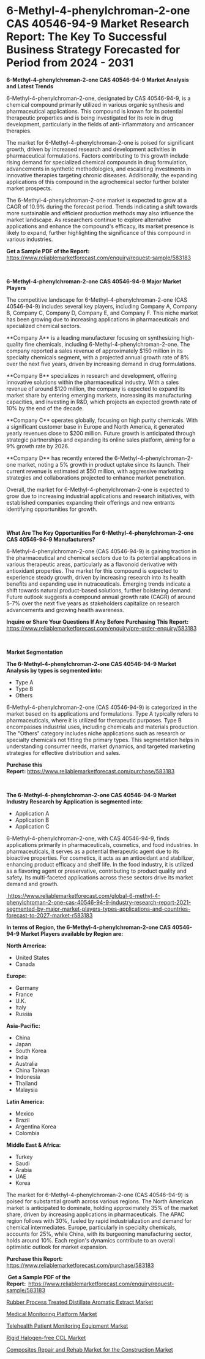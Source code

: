 <p><h1>6-Methyl-4-phenylchroman-2-one CAS 40546-94-9 Market Research Report: The Key To Successful Business Strategy Forecasted for Period from 2024 - 2031</h1></p><p><strong>6-Methyl-4-phenylchroman-2-one CAS 40546-94-9 Market Analysis and Latest Trends</strong></p>
<p><p>6-Methyl-4-phenylchroman-2-one, designated by CAS 40546-94-9, is a chemical compound primarily utilized in various organic synthesis and pharmaceutical applications. This compound is known for its potential therapeutic properties and is being investigated for its role in drug development, particularly in the fields of anti-inflammatory and anticancer therapies.</p><p>The market for 6-Methyl-4-phenylchroman-2-one is poised for significant growth, driven by increased research and development activities in pharmaceutical formulations. Factors contributing to this growth include rising demand for specialized chemical compounds in drug formulation, advancements in synthetic methodologies, and escalating investments in innovative therapies targeting chronic diseases. Additionally, the expanding applications of this compound in the agrochemical sector further bolster market prospects.</p><p>The 6-Methyl-4-phenylchroman-2-one market is expected to grow at a CAGR of 10.9% during the forecast period. Trends indicating a shift towards more sustainable and efficient production methods may also influence the market landscape. As researchers continue to explore alternative applications and enhance the compound's efficacy, its market presence is likely to expand, further highlighting the significance of this compound in various industries.</p></p>
<p><strong>Get a Sample PDF of the Report:&nbsp;</strong> <a href="https://www.reliablemarketforecast.com/enquiry/request-sample/583183?utm_campaign=1130&utm_medium=2&utm_source=Github&utm_content=ia&utm_term=09122024&utm_id=6-methyl-4-phenylchroman-2-one-cas-40546-94-9">https://www.reliablemarketforecast.com/enquiry/request-sample/583183</a></p>
<p>&nbsp;</p>
<p><strong>6-Methyl-4-phenylchroman-2-one CAS 40546-94-9 Major Market Players</strong></p>
<p><p>The competitive landscape for 6-Methyl-4-phenylchroman-2-one (CAS 40546-94-9) includes several key players, including Company A, Company B, Company C, Company D, Company E, and Company F. This niche market has been growing due to increasing applications in pharmaceuticals and specialized chemical sectors.</p><p>**Company A** is a leading manufacturer focusing on synthesizing high-quality fine chemicals, including 6-Methyl-4-phenylchroman-2-one. The company reported a sales revenue of approximately $150 million in its specialty chemicals segment, with a projected annual growth rate of 8% over the next five years, driven by increasing demand in drug formulations.</p><p>**Company B** specializes in research and development, offering innovative solutions within the pharmaceutical industry. With a sales revenue of around $120 million, the company is expected to expand its market share by entering emerging markets, increasing its manufacturing capacities, and investing in R&D, which projects an expected growth rate of 10% by the end of the decade.</p><p>**Company C** operates globally, focusing on high purity chemicals. With a significant customer base in Europe and North America, it generated yearly revenues close to $200 million. Future growth is anticipated through strategic partnerships and expanding its online sales platform, aiming for a 9% growth rate by 2026.</p><p>**Company D** has recently entered the 6-Methyl-4-phenylchroman-2-one market, noting a 5% growth in product uptake since its launch. Their current revenue is estimated at $50 million, with aggressive marketing strategies and collaborations projected to enhance market penetration.</p><p>Overall, the market for 6-Methyl-4-phenylchroman-2-one is expected to grow due to increasing industrial applications and research initiatives, with established companies expanding their offerings and new entrants identifying opportunities for growth.</p></p>
<p>&nbsp;</p>
<p><strong>What Are The Key Opportunities For 6-Methyl-4-phenylchroman-2-one CAS 40546-94-9 Manufacturers?</strong></p>
<p><p>6-Methyl-4-phenylchroman-2-one (CAS 40546-94-9) is gaining traction in the pharmaceutical and chemical sectors due to its potential applications in various therapeutic areas, particularly as a flavonoid derivative with antioxidant properties. The market for this compound is expected to experience steady growth, driven by increasing research into its health benefits and expanding use in nutraceuticals. Emerging trends indicate a shift towards natural product-based solutions, further bolstering demand. Future outlook suggests a compound annual growth rate (CAGR) of around 5-7% over the next five years as stakeholders capitalize on research advancements and growing health awareness.</p></p>
<p><strong>Inquire or Share Your Questions If Any Before Purchasing This Report:</strong> <a href="https://www.reliablemarketforecast.com/enquiry/pre-order-enquiry/583183?utm_campaign=1130&utm_medium=2&utm_source=Github&utm_content=ia&utm_term=09122024&utm_id=6-methyl-4-phenylchroman-2-one-cas-40546-94-9">https://www.reliablemarketforecast.com/enquiry/pre-order-enquiry/583183</a></p>
<p>&nbsp;</p>
<p><strong>Market Segmentation</strong></p>
<p><strong>The 6-Methyl-4-phenylchroman-2-one CAS 40546-94-9 Market Analysis by types is segmented into:</strong></p>
<p><ul><li>Type A</li><li>Type B</li><li>Others</li></ul></p>
<p><p>6-Methyl-4-phenylchroman-2-one (CAS 40546-94-9) is categorized in the market based on its applications and formulations. Type A typically refers to pharmaceuticals, where it is utilized for therapeutic purposes. Type B encompasses industrial uses, including chemicals and materials production. The "Others" category includes niche applications such as research or specialty chemicals not fitting the primary types. This segmentation helps in understanding consumer needs, market dynamics, and targeted marketing strategies for effective distribution and sales.</p></p>
<p><strong>Purchase this Report:&nbsp;</strong><a href="https://www.reliablemarketforecast.com/purchase/583183?utm_campaign=1130&utm_medium=2&utm_source=Github&utm_content=ia&utm_term=09122024&utm_id=6-methyl-4-phenylchroman-2-one-cas-40546-94-9">https://www.reliablemarketforecast.com/purchase/583183</a></p>
<p>&nbsp;</p>
<p><strong>The 6-Methyl-4-phenylchroman-2-one CAS 40546-94-9 Market Industry Research by Application is segmented into:</strong></p>
<p><ul><li>Application A</li><li>Application B</li><li>Application C</li></ul></p>
<p><p>6-Methyl-4-phenylchroman-2-one, with CAS 40546-94-9, finds applications primarily in pharmaceuticals, cosmetics, and food industries. In pharmaceuticals, it serves as a potential therapeutic agent due to its bioactive properties. For cosmetics, it acts as an antioxidant and stabilizer, enhancing product efficacy and shelf life. In the food industry, it is utilized as a flavoring agent or preservative, contributing to product quality and safety. Its multi-faceted applications across these sectors drive its market demand and growth.</p></p>
<p><a href="https://www.reliablemarketforecast.com/global-6-methyl-4-phenylchroman-2-one-cas-40546-94-9-industry-research-report-2021-segmented-by-major-market-players-types-applications-and-countries-forecast-to-2027-market-r583183?utm_campaign=1130&utm_medium=2&utm_source=Github&utm_content=ia&utm_term=09122024&utm_id=6-methyl-4-phenylchroman-2-one-cas-40546-94-9">&nbsp;https://www.reliablemarketforecast.com/global-6-methyl-4-phenylchroman-2-one-cas-40546-94-9-industry-research-report-2021-segmented-by-major-market-players-types-applications-and-countries-forecast-to-2027-market-r583183</a></p>
<p><strong>In terms of Region, the 6-Methyl-4-phenylchroman-2-one CAS 40546-94-9 Market Players available by Region are:</strong></p>
<p>
    <p> <strong> North America: </strong>
        <ul>
            <li>United States</li>
            <li>Canada</li>
        </ul>
        </p> 
    <p> <strong> Europe: </strong>
        <ul>
            <li>Germany</li>
            <li>France</li>
            <li>U.K.</li>
            <li>Italy</li>
            <li>Russia</li>
        </ul>
        </p> 
    <p> <strong> Asia-Pacific: </strong>
        <ul>
            <li>China</li>
            <li>Japan</li>
            <li>South Korea</li>
            <li>India</li>
            <li>Australia</li>
            <li>China Taiwan</li>
            <li>Indonesia</li>
            <li>Thailand</li>
            <li>Malaysia</li>
        </ul>
        </p> 
    <p> <strong> Latin America: </strong>
        <ul>
            <li>Mexico</li>
            <li>Brazil</li>
            <li>Argentina Korea</li>
            <li>Colombia</li>
        </ul>
        </p> 
    <p> <strong> Middle East & Africa: </strong>
        <ul>
            <li>Turkey</li>
            <li>Saudi</li>
            <li>Arabia</li>
            <li>UAE</li>
            <li>Korea</li>
        </ul>
    </p>
    </p>
<p><p>The market for 6-Methyl-4-phenylchroman-2-one (CAS 40546-94-9) is poised for substantial growth across various regions. The North American market is anticipated to dominate, holding approximately 35% of the market share, driven by increasing applications in pharmaceuticals. The APAC region follows with 30%, fueled by rapid industrialization and demand for chemical intermediates. Europe, particularly in specialty chemicals, accounts for 25%, while China, with its burgeoning manufacturing sector, holds around 10%. Each region's dynamics contribute to an overall optimistic outlook for market expansion.</p></p>
<p><strong>Purchase this Report: </strong><a href="https://www.reliablemarketforecast.com/purchase/583183?utm_campaign=1130&utm_medium=2&utm_source=Github&utm_content=ia&utm_term=09122024&utm_id=6-methyl-4-phenylchroman-2-one-cas-40546-94-9">https://www.reliablemarketforecast.com/purchase/583183</a></p>
<p>&nbsp;<strong>Get a Sample PDF of the Report:&nbsp;&nbsp;</strong><a href="https://www.reliablemarketforecast.com/enquiry/request-sample/583183?utm_campaign=1130&utm_medium=2&utm_source=Github&utm_content=ia&utm_term=09122024&utm_id=6-methyl-4-phenylchroman-2-one-cas-40546-94-9">https://www.reliablemarketforecast.com/enquiry/request-sample/583183</a></p>
<p><strong></strong></p>
<p><p><a href="https://www.linkedin.com/pulse/the-sympatico-insight-9odme?utm_campaign=1130&utm_medium=2&utm_source=Github&utm_content=ia&utm_term=09122024&utm_id=6-methyl-4-phenylchroman-2-one-cas-40546-94-9">Rubber Process Treated Distillate Aromatic Extract Market</a></p><p><a href="https://github.com/RickHolmes3/Market-Research-Report-List-7/blob/main/medical-monitoring-platform-market.md?utm_campaign=1130&utm_medium=2&utm_source=Github&utm_content=ia&utm_term=09122024&utm_id=6-methyl-4-phenylchroman-2-one-cas-40546-94-9">Medical Monitoring Platform Market</a></p><p><a href="https://www.linkedin.com/pulse/t-insight-dial-ziosf?utm_campaign=1130&utm_medium=2&utm_source=Github&utm_content=ia&utm_term=09122024&utm_id=6-methyl-4-phenylchroman-2-one-cas-40546-94-9">Telehealth Patient Monitoring Equipment Market</a></p><p><a href="https://www.linkedin.com/pulse/market-study-global-rigid-halogen-free-ccl-2024-2031-size-sj3ef?utm_campaign=1130&utm_medium=2&utm_source=Github&utm_content=ia&utm_term=09122024&utm_id=6-methyl-4-phenylchroman-2-one-cas-40546-94-9">Rigid Halogen-free CCL Market</a></p><p><a href="https://www.linkedin.com/pulse/foreign-market-opportunities-dynamics-analysis-composites-dradf?utm_campaign=1130&utm_medium=2&utm_source=Github&utm_content=ia&utm_term=09122024&utm_id=6-methyl-4-phenylchroman-2-one-cas-40546-94-9">Composites Repair and Rehab Market for the Construction Market</a></p></p>